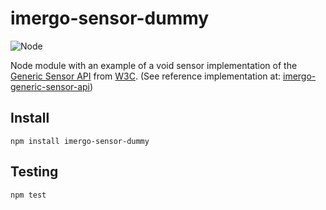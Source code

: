 imergo-sensor-dummy
===================

![Node][node-version]

Node module with an example of a void sensor implementation of the
[Generic Sensor API][generic-sensor-api] from [W3C][w3c].
(See reference implementation at: [imergo-generic-sensor-api][imergo-generic-sensor-api])

## Install

```console
npm install imergo-sensor-dummy
```

## Testing

```console
npm test
```

[generic-sensor-api]: https://w3c.github.io/sensors/
[imergo-generic-sensor-api]: https://github.com/webcc/imergo-generic-sensor-api
[w3c]: https://www.w3.org/
[node-version]: https://img.shields.io/badge/node-6.9.2-orange.svg?style=flat-square
[npm-image]: https://img.shields.io/badge/npm-0.1.0-blue.svg?style=flat-square
[npm-url]: https://www.npmjs.com/package/imergo-generic-sensor-api
